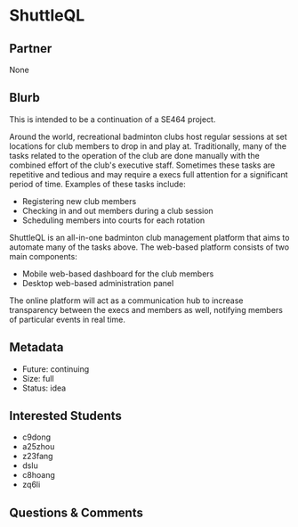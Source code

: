 # ShuttleQL

## Partner
None

## Blurb

This is intended to be a continuation of a SE464 project.

Around the world, recreational badminton clubs host regular sessions at set locations for club members to drop in and play at. Traditionally, many of the tasks related to the operation of the club are done manually with the combined effort of the club's executive staff. Sometimes these tasks are repetitive and tedious and may require a execs full attention for a significant period of time. Examples of these tasks include:
- Registering new club members
- Checking in and out members during a club session
- Scheduling members into courts for each rotation

ShuttleQL is an all-in-one badminton club management platform that aims to automate many of the tasks above. The web-based platform consists of two main components:
- Mobile web-based dashboard for the club members
- Desktop web-based administration panel

The online platform will act as a communication hub to increase transparency between the execs and members as well, notifying members of particular events in real time.


## Metadata
* Future: continuing
* Size: full
* Status: idea

## Interested Students
* c9dong
* a25zhou
* z23fang
* dslu
* c8hoang
* zq6li


## Questions & Comments
